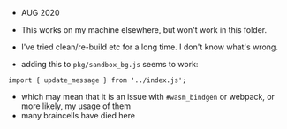 
* AUG 2020
* This works on my machine elsewhere, but won't work in this folder.
* I've tried clean/re-build etc for a long time. I don't know what's wrong.

* adding this to `pkg/sandbox_bg.js` seems to work:

```
import { update_message } from '../index.js';
```

* which may mean that it is an issue with `#wasm_bindgen` or webpack, or more likely,
  my usage of them
* many braincells have died here 
